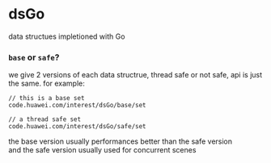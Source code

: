 # dsGo
data structues impletioned with Go
### `base` or `safe`?
we give 2 versions of each data structrue, thread safe or not safe, api is just the same. for example:
```
// this is a base set
code.huawei.com/interest/dsGo/base/set

// a thread safe set
code.huawei.com/interest/dsGo/safe/set
```
the base version usually performances better than the safe version <br>
and the safe version usually used for concurrent scenes
